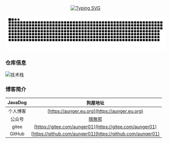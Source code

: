 <div align="center">
  <a href="https://blog.sunguoqi.com/">
    <img src="https://readme-typing-svg.demolab.com?font=Fira+Code&pause=1000&color=024EF7&width=435&lines=纵有疾风起，人生不言弃！&center=true&size=27" alt="Typing SVG" />
  </a>
</div>


![](https://raw.githubusercontent.com/aunger01/aunger01/output/github-contribution-grid-snake-dark.svg)


### 仓库信息
![技术栈](https://github-readme-stats.vercel.app/api/top-langs/?username=aunger01&layout=compact&theme=tokyonight)   


### 博客简介

| JavaDog| 狗屋地址 |
| :----:| :----: | 
| 个人博客 | [https://aunger.eu.org](https://aunger.eu.org) | 
| 公众号 | [隱無邪]([https://mp.weixin.qq.com/s/_vgnXoQ8FSobD3OfRAf5gw](https://mp.weixin.qq.com/s/uAw3TORc_gvPpBwQxb1vpg)) | 
| gitee|[https://gitee.com/aunger01](https://gitee.com/aunger01)  | 
| GitHub|[https://github.com/aunger01](https://github.com/aunger01)| 




<!--旧简介
- 👋 Hi, I’m @aunger01
- 👀 I’m interested in : Beauty
- 🌱 I’m currently learning : html/python/Automation of interfaces
- 💞️ I’m looking to collaborate on : null
- 📫 How to reach me : VIP@L1N2.com
-->

<!---
aunger01/aunger01 is a ✨ special ✨ repository because its `README.md` (this file) appears on your GitHub profile.
You can click the Preview link to take a look at your changes.
--->
